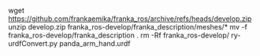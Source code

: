 wget https://github.com/frankaemika/franka_ros/archive/refs/heads/develop.zip
unzip develop.zip franka_ros-develop/franka_description/meshes/*
mv -f franka_ros-develop/franka_description .
rm -Rf franka_ros-develop/
ry-urdfConvert.py panda_arm_hand.urdf

